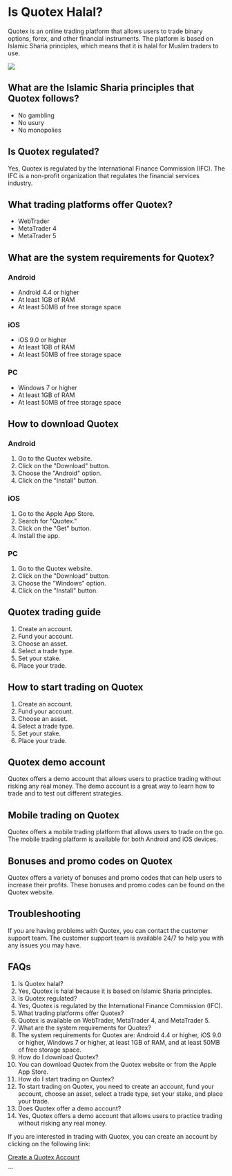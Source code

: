 # Is Quotex Halal?

Quotex is an online trading platform that allows users to trade binary
options, forex, and other financial instruments. The platform is based
on Islamic Sharia principles, which means that it is halal for Muslim
traders to use.

[![](https://static.quotex.io/files/4_en/300_250.jpg)](https://traff.sbs/brokerqxlid)

## What are the Islamic Sharia principles that Quotex follows?

-   No gambling
-   No usury
-   No monopolies

## Is Quotex regulated?

Yes, Quotex is regulated by the International Finance Commission (IFC).
The IFC is a non-profit organization that regulates the financial
services industry.

## What trading platforms offer Quotex?

-   WebTrader
-   MetaTrader 4
-   MetaTrader 5

## What are the system requirements for Quotex?

### Android

-   Android 4.4 or higher
-   At least 1GB of RAM
-   At least 50MB of free storage space

### iOS

-   iOS 9.0 or higher
-   At least 1GB of RAM
-   At least 50MB of free storage space

### PC

-   Windows 7 or higher
-   At least 1GB of RAM
-   At least 50MB of free storage space

## How to download Quotex

### Android

1.  Go to the Quotex website.
2.  Click on the "Download" button.
3.  Choose the "Android" option.
4.  Click on the "Install" button.

### iOS

1.  Go to the Apple App Store.
2.  Search for "Quotex."
3.  Click on the "Get" button.
4.  Install the app.

### PC

1.  Go to the Quotex website.
2.  Click on the "Download" button.
3.  Choose the "Windows" option.
4.  Click on the "Install" button.

## Quotex trading guide

1.  Create an account.
2.  Fund your account.
3.  Choose an asset.
4.  Select a trade type.
5.  Set your stake.
6.  Place your trade.

## How to start trading on Quotex

1.  Create an account.
2.  Fund your account.
3.  Choose an asset.
4.  Select a trade type.
5.  Set your stake.
6.  Place your trade.

## Quotex demo account

Quotex offers a demo account that allows users to practice trading
without risking any real money. The demo account is a great way to learn
how to trade and to test out different strategies.

## Mobile trading on Quotex

Quotex offers a mobile trading platform that allows users to trade on
the go. The mobile trading platform is available for both Android and
iOS devices.

## Bonuses and promo codes on Quotex

Quotex offers a variety of bonuses and promo codes that can help users
to increase their profits. These bonuses and promo codes can be found on
the Quotex website.

## Troubleshooting

If you are having problems with Quotex, you can contact the customer
support team. The customer support team is available 24/7 to help you
with any issues you may have.

## FAQs

1.  Is Quotex halal?
2.  Yes, Quotex is halal because it is based on Islamic Sharia
    principles.
3.  Is Quotex regulated?
4.  Yes, Quotex is regulated by the International Finance Commission
    (IFC).
5.  What trading platforms offer Quotex?
6.  Quotex is available on WebTrader, MetaTrader 4, and MetaTrader 5.
7.  What are the system requirements for Quotex?
8.  The system requirements for Quotex are: Android 4.4 or higher, iOS
    9.0 or higher, Windows 7 or higher, at least 1GB of RAM, and at
    least 50MB of free storage space.
9.  How do I download Quotex?
10. You can download Quotex from the Quotex website or from the Apple
    App Store.
11. How do I start trading on Quotex?
12. To start trading on Quotex, you need to create an account, fund your
    account, choose an asset, select a trade type, set your stake, and
    place your trade.
13. Does Quotex offer a demo account?
14. Yes, Quotex offers a demo account that allows users to practice
    trading without risking any real money.

If you are interested in trading with Quotex, you can create an account
by clicking on the following link:

[Create a Quotex
Account](\%22https://broker-qx.pro/sign-up/?lid=1102511\%22)

\`\`\`

